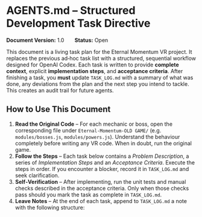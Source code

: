# AGENTS.md – Structured Development Task Directive

**Document Version:** 1.0  **Status:** Open

This document is a living task plan for the Eternal Momentum VR project.  It replaces the previous ad‑hoc task list with a structured, sequential workflow designed for OpenAI Codex.  Each task is written to provide **complete context**, explicit **implementation steps**, and **acceptance criteria**.  After finishing a task, you **must** update `TASK_LOG.md` with a summary of what was done, any deviations from the plan and the next step you intend to tackle.  This creates an audit trail for future agents.

## How to Use This Document

1. **Read the Original Code** – For each mechanic or boss, open the corresponding file under `Eternal‑Momentum‑OLD GAME/` (e.g. `modules/bosses.js`, `modules/powers.js`).  Understand the behaviour completely before writing any VR code.  When in doubt, run the original game.
2. **Follow the Steps** – Each task below contains a *Problem Description*, a series of *Implementation Steps* and an *Acceptance Criteria*.  Execute the steps in order.  If you encounter a blocker, record it in `TASK_LOG.md` and seek clarification.
3. **Self‑Verification** – After implementing, run the unit tests and manual checks described in the acceptance criteria.  Only when those checks pass should you mark the task as complete in `TASK_LOG.md`.
4. **Leave Notes** – At the end of each task, append to `TASK_LOG.md` a note with the following structure:

